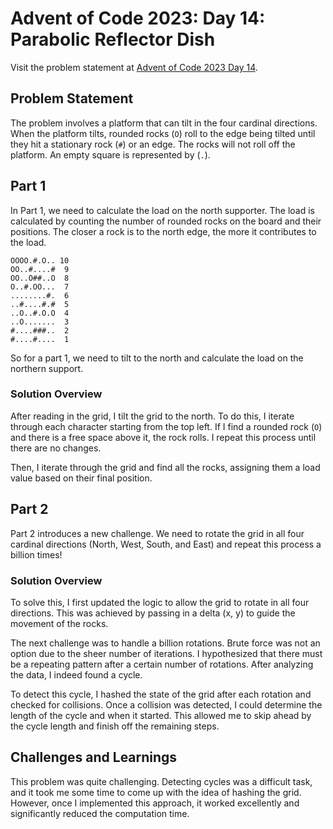 # Advent of Code 2023: Day 14: Parabolic Reflector Dish

Visit the problem statement at [Advent of Code 2023 Day 14](https://adventofcode.com/2023/day/14).

## Problem Statement

The problem involves a platform that can tilt in the four cardinal directions. When the platform tilts, rounded rocks (`O`) roll to the edge being tilted until they hit a stationary rock (`#`) or an edge. The rocks will not roll off the platform. An empty square is represented by (`.`).

## Part 1

In Part 1, we need to calculate the load on the north supporter. The load is calculated by counting the number of rounded rocks on the board and their positions. The closer a rock is to the north edge, the more it contributes to the load.


```
OOOO.#.O.. 10
OO..#....#  9
OO..O##..O  8
O..#.OO...  7
........#.  6
..#....#.#  5
..O..#.O.O  4
..O.......  3
#....###..  2
#....#....  1
```
So for a part 1, we need to tilt to the north and calculate the load on the northern support.

### Solution Overview

After reading in the grid, I tilt the grid to the north. To do this, I iterate through each character starting from the top left. If I find a rounded rock (`O`) and there is a free space above it, the rock rolls. I repeat this process until there are no changes.

Then, I iterate through the grid and find all the rocks, assigning them a load value based on their final position.

## Part 2

Part 2 introduces a new challenge. We need to rotate the grid in all four cardinal directions (North, West, South, and East) and repeat this process a billion times!

### Solution Overview

To solve this, I first updated the logic to allow the grid to rotate in all four directions. This was achieved by passing in a delta (x, y) to guide the movement of the rocks.

The next challenge was to handle a billion rotations. Brute force was not an option due to the sheer number of iterations. I hypothesized that there must be a repeating pattern after a certain number of rotations. After analyzing the data, I indeed found a cycle.

To detect this cycle, I hashed the state of the grid after each rotation and checked for collisions. Once a collision was detected, I could determine the length of the cycle and when it started. This allowed me to skip ahead by the cycle length and finish off the remaining steps.

## Challenges and Learnings

This problem was quite challenging. Detecting cycles was a difficult task, and it took me some time to come up with the idea of hashing the grid. However, once I implemented this approach, it worked excellently and significantly reduced the computation time.

